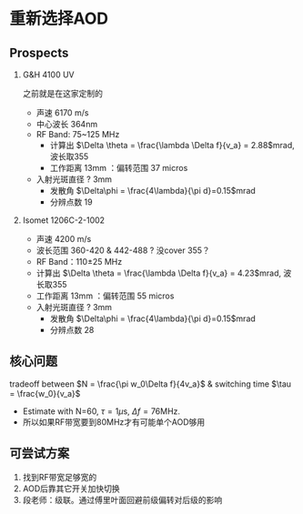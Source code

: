 # 重新选择AOD

## Prospects

1. G&H 4100 UV 

   之前就是在这家定制的

   * 声速 6170 m/s
   * 中心波长 364nm
   * RF Band: 75~125 MHz
     * 计算出 $\Delta \theta = \frac{\lambda \Delta f}{v_a} = 2.88$mrad, 波长取355
     * 工作距离 13mm ：偏转范围 37 micros
   * 入射光斑直径 ? 3mm
     * 发散角 $\Delta\phi = \frac{4\lambda}{\pi d}=0.15$mrad
     * 分辨点数 19

2. Isomet 1206C-2-1002

   * 声速 4200 m/s
   * 波长范围 360-420 & 442-488 ? 没cover 355？
   *  RF Band：110$\pm$25 MHz
     * 计算出 $\Delta \theta = \frac{\lambda \Delta f}{v_a} = 4.23$mrad, 波长取355
     * 工作距离 13mm ：偏转范围 55 micros
   * 入射光斑直径 ? 3mm
     - 发散角 $\Delta\phi = \frac{4\lambda}{\pi d}=0.15$mrad
     - 分辨点数 28



## 核心问题

tradeoff between  $N = \frac{\pi w_0\Delta f}{4v_a}$ & switching time $\tau = \frac{w_0}{v_a}$

* Estimate with N=60, $\tau=1\mu$s, $\Delta f=76$MHz.
* 所以如果RF带宽要到80MHz才有可能单个AOD够用



## 可尝试方案

1. 找到RF带宽足够宽的
2. AOD后靠其它开关加快切换
3. 段老师：级联。通过傅里叶面回避前级偏转对后级的影响